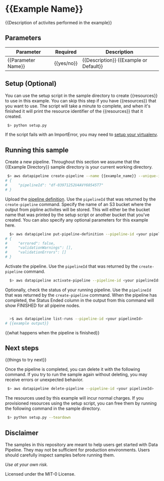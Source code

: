 # {{Example Name}}

{{Description of activites performed in the example}}

## Parameters

Parameter | Required | Description
----------|----------|------------
{{Parameter Name}} | {{yes/no}} | {{Description}} {{Example or Default}}

## Setup (Optional)

You can use the setup script in the sample directory to create {{resources}} to use in this example.
You can skip this step if you have {{resources}} that you want to use. The script will take a minute
to complete, and when it's finished it will print the resource identifier of the
{{resources}} that it created.

```sh
 $> python setup.py
```

If the script fails with an ImportError, you may need to [setup your virtualenv](https://github.com/awslabs/data-pipeline-samples#setup).

## Running this sample

Create a new pipeline. Throughout this section we assume that the {{Example Directory}} sample directory is
your current working directory.

```sh
 $> aws datapipeline create-pipeline --name {{example_name}} --unique-id {{example_name}} 
# {
#     "pipelineId": "df-03971252U4AVY60545T7"
# }
```

Upload the [pipeline definition](http://docs.aws.amazon.com/datapipeline/latest/DeveloperGuide/dp-writing-pipeline-definition.html). Use the `pipelineId` that was returned by the `create-pipeline`
command. Specify the name of an S3 bucket where the output from pipline activites will be stored.
This will either be the bucket name that was printed by the setup script or another bucket that
you've created. You can also specify any optional parameters for this example here.


```sh
  $> aws datapipeline put-pipeline-definition --pipeline-id <your pipelineId> --pipeline-definition file://TeraSortHadoopBenchmark.json {{--parameter-values values}}
# {
#     "errored": false,
#     "validationWarnings": [],
#     "validationErrors": []
# }
```

Activate the pipeline. Use the `pipelineId` that was returned by the `create-pipeline` command.

```sh
  $> aws datapipeline activate-pipeline --pipeline-id <your pipelineId>
```

Optionally, check the status of your running pipeline. Use the `pipelineId` that was returned by the
`create-pipeline` command. When the pipeline has completed, the Status Ended column in the output
from this command will show FINISHED for all pipeine nodes.

```sh

  >$ aws datapipeline list-runs --pipeline-id <your pipelineId>
# {{example output}}

```

{{what happens when the pipeline is finished}}

## Next steps

{{things to try next}}

Once the pipeline is completed, you can delete it with the following command. If you try to run the
sample again without deleting, you may receive errors or unexpected behavior.

```sh
 $> aws datapipeline delete-pipeline --pipeline-id <your pipelineId>
```

The resources used by this example will incur normal charges. If you provisioned resources using the
setup script, you can free them by running the following command in the sample directory.

```sh
 $> python setup.py --teardown
```

## Disclaimer

The samples in this repository are meant to help users get started with Data Pipeline. They may not
be sufficient for production environments. Users should carefully inspect samples before running
them.

*Use at your own risk.*

Licensed under the MIT-0 License.
